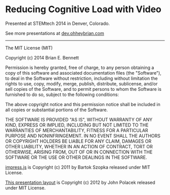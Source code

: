 Reducing Cognitive Load with Video
====
Presented at STEMtech 2014 in Denver, Colorado.

See more presentations at [dev.ohheybrian.com](http://dev.ohheybrian.com)

----------------
The MIT License (MIT)

Copyright (c) 2014 Brian E. Bennett

Permission is hereby granted, free of charge, to any person obtaining a copy
of this software and associated documentation files (the "Software"), to deal
in the Software without restriction, including without limitation the rights
to use, copy, modify, merge, publish, distribute, sublicense, and/or sell
copies of the Software, and to permit persons to whom the Software is
furnished to do so, subject to the following conditions:

The above copyright notice and this permission notice shall be included in
all copies or substantial portions of the Software.

THE SOFTWARE IS PROVIDED "AS IS", WITHOUT WARRANTY OF ANY KIND, EXPRESS OR
IMPLIED, INCLUDING BUT NOT LIMITED TO THE WARRANTIES OF MERCHANTABILITY,
FITNESS FOR A PARTICULAR PURPOSE AND NONINFRINGEMENT. IN NO EVENT SHALL THE
AUTHORS OR COPYRIGHT HOLDERS BE LIABLE FOR ANY CLAIM, DAMAGES OR OTHER
LIABILITY, WHETHER IN AN ACTION OF CONTRACT, TORT OR OTHERWISE, ARISING FROM,
OUT OF OR IN CONNECTION WITH THE SOFTWARE OR THE USE OR OTHER DEALINGS IN
THE SOFTWARE.

[impress.js](https://github.com/bartaz/impress.js/) is Copyright (c) 2011 by Bartok Szopka released under MIT License.

[This presentation layout](https://github.com/johnpolacek/WhatTheHeckIsResponsiveWebDesign-impressjs) is Copyright (c) 2012 by John Polacek released under MIT License.